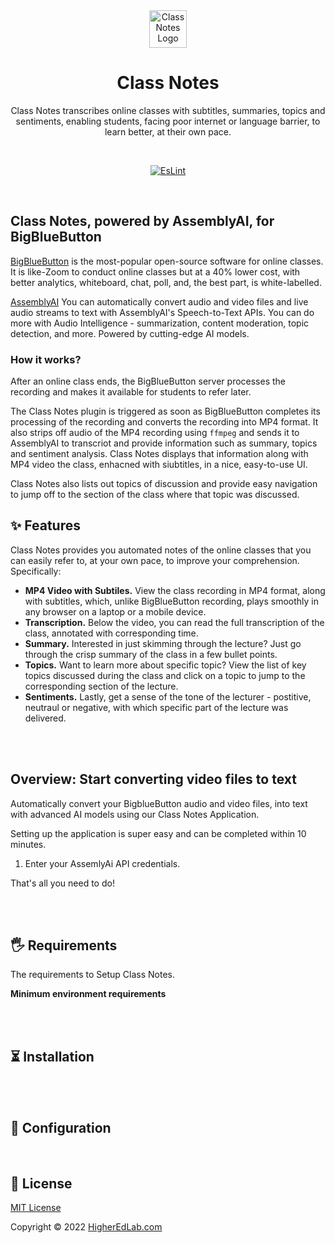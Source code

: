<div align="center">
   <img alt="Class Notes Logo" width="60" src="https://higheredlab.com/wp-content/uploads/hel_icon.png">
</div>
<h1 align="center">Class Notes</h1>
<p align="center">Class Notes transcribes online classes with subtitles, summaries, topics and sentiments, enabling students, facing poor internet or language barrier, to learn better, at their own pace.</p>

<br />

<p align="center">
<a href="https://github.com/manishkatyan/class-notes/actions/workflows/eslint.yml/badge.svg">
<img src="https://github.com/manishkatyan/class-notes/actions/workflows/eslint.yml/badge.svg" alt="EsLint" />
</a>
</p>

<br>

## Class Notes, powered by AssemblyAI, for BigBlueButton

[BigBlueButton](https://bigbluebutton.org/) is the most-popular open-source software for online classes. It is like-Zoom to conduct online classes but at a 40% lower cost, with better analytics, whiteboard, chat, poll, and, the best part, is white-labelled.

[AssemblyAI](https://www.assemblyai.com/) You can automatically convert audio and video files and live audio streams to text with AssemblyAI's Speech-to-Text APIs. You can do more with Audio Intelligence - summarization, content moderation, topic detection, and more. Powered by cutting-edge AI models.

### How it works?

After an online class ends, the BigBlueButton server processes the recording and makes it available for students to refer later. 

The Class Notes plugin is triggered as soon as BigBlueButton completes its processing of the recording and converts the recording into MP4 format. It also strips off audio of the MP4 recording using `ffmpeg` and sends it to AssemblyAI to transcriot and provide information such as summary, topics and sentiment analysis. Class Notes displays that information along with MP4 video the class, enhacned with siubtitles, in a nice, easy-to-use UI. 

Class Notes also lists out topics of  discussion and provide easy navigation to jump off to the section of the class where that topic was discussed.

## ✨ Features

Class Notes provides you automated notes of the online classes that you can easily refer to, at your own pace, to improve your comprehension. Specifically:
* **MP4 Video with Subtiles.** View the class recording in MP4 format, along with subtitles, which, unlike BigBlueButton recording, plays smoothly in any browser on a laptop or a mobile device.
* **Transcription.** Below the video, you can read the full transcription of the class, annotated with corresponding time. 
* **Summary.** Interested in just skimming through the lecture? Just go through the crisp summary of the class in a few bullet points.  
* **Topics.** Want to learn more about specific topic? View the list of key topics discussed during the class and click on a topic to jump to the corresponding section of the lecture.
* **Sentiments.** Lastly, get a sense of the tone of the lecturer - postitive, neutraul or negative, with which specific part of the lecture was delivered. 

<br/><br/>

## Overview: Start converting video files to text

Automatically convert your BigblueButton audio and video files, into text with advanced AI models using our Class Notes Application.

Setting up the application is super easy and can be completed within 10 minutes.

1. Enter your AssemlyAi API credentials.

That's all you need to do!

<br/><br/>

## 🖐 Requirements

The requirements to Setup Class Notes.

**Minimum environment requirements**

<br/><br/>

## ⏳ Installation

<br/><br/>

## 🔧 Configuration

<br/>

## 📝 License

[MIT License](LICENSE.md)

Copyright © 2022 [HigherEdLab.com](https://higheredlab.com/)
